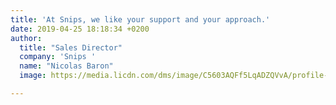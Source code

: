 ```yaml
---
title: 'At Snips, we like your support and your approach.'
date: 2019-04-25 18:18:34 +0200
author:
  title: "Sales Director"
  company: 'Snips '
  name: "Nicolas Baron"
  image: https://media.licdn.com/dms/image/C5603AQFf5LqADZQVvA/profile-displayphoto-shrink_800_800/0?e=1563408000&v=beta&t=onvkpARmB9bSCrsY730tb6wRUvEq2Nb8UWwPliKtnpY

---
```

